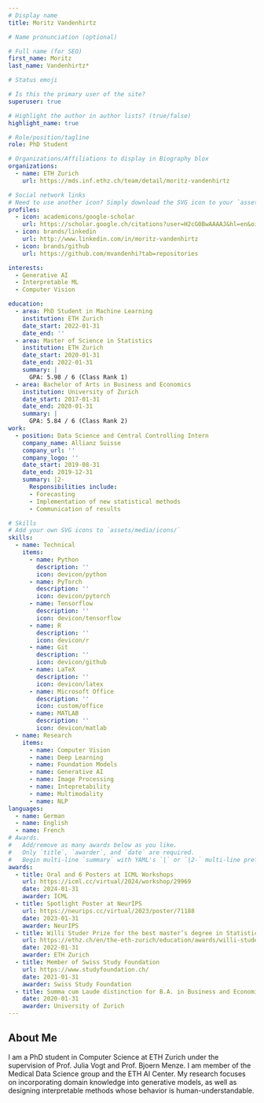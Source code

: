 ```yaml
---
# Display name
title: Moritz Vandenhirtz

# Name pronunciation (optional)

# Full name (for SEO)
first_name: Moritz
last_name: Vandenhirtz*

# Status emoji

# Is this the primary user of the site?
superuser: true

# Highlight the author in author lists? (true/false)
highlight_name: true

# Role/position/tagline
role: PhD Student

# Organizations/Affiliations to display in Biography blox
organizations:
  - name: ETH Zurich
    url: https://mds.inf.ethz.ch/team/detail/moritz-vandenhirtz

# Social network links
# Need to use another icon? Simply download the SVG icon to your `assets/media/icons/` folder.
profiles:
  - icon: academicons/google-scholar
    url: https://scholar.google.ch/citations?user=H2cG0BwAAAAJ&hl=en&oi=sra
  - icon: brands/linkedin
    url: http://www.linkedin.com/in/moritz-vandenhirtz
  - icon: brands/github
    url: https://github.com/mvandenhi?tab=repositories

interests:
  - Generative AI 
  - Interpretable ML
  - Computer Vision

education:
  - area: PhD Student in Machine Learning
    institution: ETH Zurich
    date_start: 2022-01-31
    date_end: ''
  - area: Master of Science in Statistics
    institution: ETH Zurich
    date_start: 2020-01-31
    date_end: 2022-01-31
    summary: |
      GPA: 5.98 / 6 (Class Rank 1)
  - area: Bachelor of Arts in Business and Economics
    institution: University of Zurich
    date_start: 2017-01-31
    date_end: 2020-01-31
    summary: |
      GPA: 5.84 / 6 (Class Rank 2)
work:
  - position: Data Science and Central Controlling Intern
    company_name: Allianz Suisse
    company_url: ''
    company_logo: ''
    date_start: 2019-08-31
    date_end: 2019-12-31
    summary: |2-
      Responsibilities include:
      - Forecasting
      - Implementation of new statistical methods
      - Communication of results

# Skills
# Add your own SVG icons to `assets/media/icons/`
skills:
  - name: Technical
    items:
      - name: Python
        description: ''
        icon: devicon/python
      - name: PyTorch
        description: ''
        icon: devicon/pytorch
      - name: Tensorflow
        description: ''
        icon: devicon/tensorflow
      - name: R
        description: ''
        icon: devicon/r
      - name: Git
        description: ''
        icon: devicon/github
      - name: LaTeX
        description: ''
        icon: devicon/latex
      - name: Microsoft Office
        description: ''
        icon: custom/office
      - name: MATLAB
        description: ''
        icon: devicon/matlab
  - name: Research
    items:
      - name: Computer Vision
      - name: Deep Learning
      - name: Foundation Models
      - name: Generative AI
      - name: Image Processing
      - name: Intepretability
      - name: Multimodality
      - name: NLP
languages:
  - name: German
  - name: English
  - name: French
# Awards.
#   Add/remove as many awards below as you like.
#   Only `title`, `awarder`, and `date` are required.
#   Begin multi-line `summary` with YAML's `|` or `|2-` multi-line prefix and indent 2 spaces below.
awards:
  - title: Oral and 6 Posters at ICML Workshops
    url: https://icml.cc/virtual/2024/workshop/29969
    date: 2024-01-31
    awarder: ICML
  - title: Spotlight Poster at NeurIPS
    url: https://neurips.cc/virtual/2023/poster/71188
    date: 2023-01-31
    awarder: NeurIPS
  - title: Willi Studer Prize for the best master’s degree in Statistics (D-MATH)
    url: https://ethz.ch/en/the-eth-zurich/education/awards/willi-studer-prize.html
    date: 2022-01-31
    awarder: ETH Zurich
  - title: Member of Swiss Study Foundation
    url: https://www.studyfoundation.ch/
    date: 2021-01-31
    awarder: Swiss Study Foundation
  - title: Summa cum Laude distinction for B.A. in Business and Economics
    date: 2020-01-31
    awarder: University of Zurich
---
```


## About Me

I am a PhD student in Computer Science at ETH Zurich under the supervision of Prof. Julia Vogt and Prof. Bjoern Menze. I am member of the Medical Data Science group and the ETH AI Center. My research focuses on incorporating domain knowledge into generative models, as well as designing interpretable methods whose behavior is human-understandable.